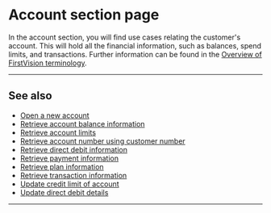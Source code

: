 Account section page
====================

In the account section, you will find use cases relating the customer's account. This will hold all the financial information, such as balances, spend limits, and transactions. Further information can be found in the [Overview of FirstVision terminology](./?path=docs/getting-started/OverviewOfFirstVisionTerminology.md).

---

See also
--------

- [Open a new account](./?path=docs/Self-servicing/Account/Open-a-new-account.md)
- [Retrieve account balance information](./?path=docs/Self-servicing/Account/Retrieve-account-balance-information.md)
- [Retrieve account limits](./?path=docs/Self-servicing/Account/Retrieve-account-limits.md)
- [Retrieve account number using customer number](./?path=docs/Self-servicing/Account/Retrieve-account-number-using-customer-number.md)
- [Retrieve direct debit information](./?path=docs/Self-servicing/Account/Retrieve-direct-debit-information.md)
- [Retrieve payment information](./?path=docs/Self-servicing/Account/Retrieve-payment-information.md)
- [Retrieve plan information](./?path=docs/Self-servicing/Account/Retrieve-plan-information.md)
- [Retrieve transaction information](./?path=docs/Self-servicing/Account/Retrieve-transaction-information.md)
- [Update credit limit of account](./?path=docs/Self-servicing/Account/Update-credit-limit-of-account.md)
- [Update direct debit details](./?path=docs/Self-servicing/Account/Update-direct-debit-details.md)

---
